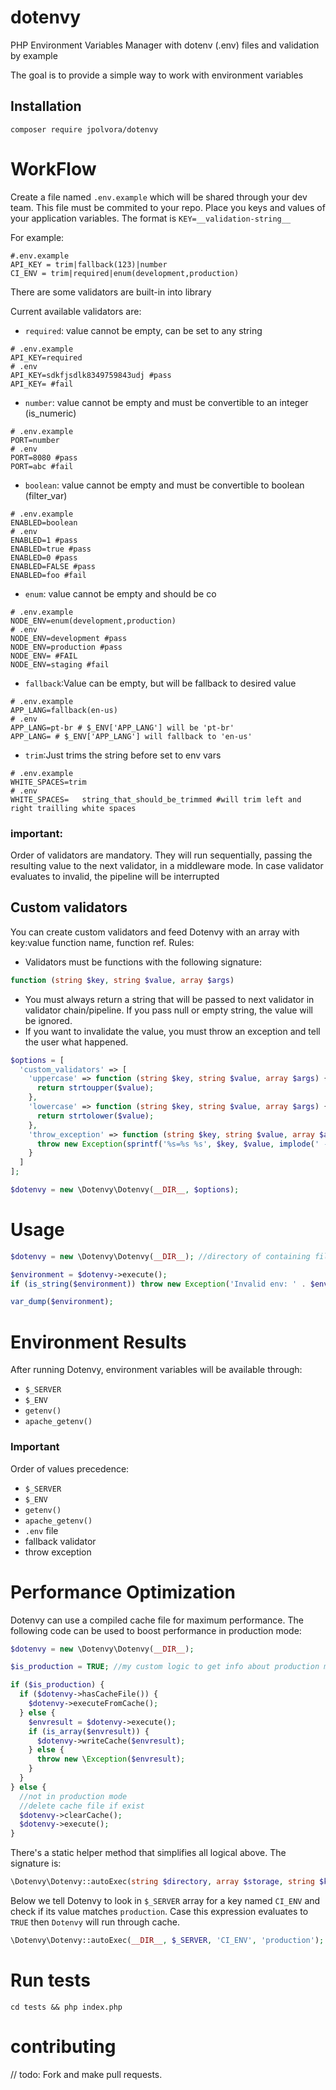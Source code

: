 # dotenvy

PHP Environment Variables Manager with dotenv (.env) files and validation by example

The goal is to provide a simple way to work with environment variables

## Installation

```shell
composer require jpolvora/dotenvy
```

# WorkFlow

Create a file named `.env.example` which will be shared through your dev team. This file must be commited to your repo.
Place you keys and values of your application variables.
The format is `KEY=__validation-string__`

For example:

```env
#.env.example
API_KEY = trim|fallback(123)|number
CI_ENV = trim|required|enum(development,production)
```

There are some validators are built-in into library

Current available validators are:

- `required`: value cannot be empty, can be set to any string

```shell
# .env.example
API_KEY=required
# .env
API_KEY=sdkfjsdlk8349759843udj #pass
API_KEY= #fail
```

- `number`: value cannot be empty and must be convertible to an integer (is_numeric)

```shell
# .env.example
PORT=number
# .env
PORT=8080 #pass
PORT=abc #fail
```

- `boolean`: value cannot be empty and must be convertible to boolean (filter_var)

```shell
# .env.example
ENABLED=boolean
# .env
ENABLED=1 #pass
ENABLED=true #pass
ENABLED=0 #pass
ENABLED=FALSE #pass
ENABLED=foo #fail
```

- `enum`: value cannot be empty and should be co

```shell
# .env.example
NODE_ENV=enum(development,production)
# .env
NODE_ENV=development #pass
NODE_ENV=production #pass
NODE_ENV= #FAIL
NODE_ENV=staging #fail
```

- `fallback`:Value can be empty, but will be fallback to desired value

```shell
# .env.example
APP_LANG=fallback(en-us)
# .env
APP_LANG=pt-br # $_ENV['APP_LANG'] will be 'pt-br'
APP_LANG= # $_ENV['APP_LANG'] will fallback to 'en-us'
```

- `trim`:Just trims the string before set to env vars

```shell
# .env.example
WHITE_SPACES=trim
# .env
WHITE_SPACES=   string_that_should_be_trimmed #will trim left and right trailling white spaces
```

### important:

Order of validators are mandatory. They will run sequentially, passing the resulting value to the next validator, in a middleware mode. In case validator evaluates to invalid, the pipeline will be interrupted

## Custom validators

You can create custom validators and feed Dotenvy with an array with key:value function name, function ref.
Rules:

- Validators must be functions with the following signature:

```php
function (string $key, string $value, array $args)
```

- You must always return a string that will be passed to next validator in validator chain/pipeline. If you pass null or empty string, the value will be ignored.
- If you want to invalidate the value, you must throw an exception and tell the user what happened.

```php
$options = [
  'custom_validators' => [
    'uppercase' => function (string $key, string $value, array $args) {
      return strtoupper($value);
    },
    'lowercase' => function (string $key, string $value, array $args) {
      return strtolower($value);
    },
    'throw_exception' => function (string $key, string $value, array $args) {
      throw new Exception(sprintf('%s=%s %s', $key, $value, implode(' - ', $args)));
    }
  ]
];

$dotenvy = new \Dotenvy\Dotenvy(__DIR__, $options);
```

# Usage

```php
$dotenvy = new \Dotenvy\Dotenvy(__DIR__); //directory of containing files (.env and .env.example)

$environment = $dotenvy->execute();
if (is_string($environment)) throw new Exception('Invalid env: ' . $environment);

var_dump($environment);

```

# Environment Results

After running Dotenvy, environment variables will be available through:

- `$_SERVER`
- `$_ENV`
- `getenv()`
- `apache_getenv()`

### Important

Order of values precedence:

- `$_SERVER`
- `$_ENV`
- `getenv()`
- `apache_getenv()`
- `.env` file
- fallback validator
- throw exception

# Performance Optimization

Dotenvy can use a compiled cache file for maximum performance.
The following code can be used to boost performance in production mode:

```php
$dotenvy = new \Dotenvy\Dotenvy(__DIR__);

$is_production = TRUE; //my custom logic to get info about production mode

if ($is_production) {
  if ($dotenvy->hasCacheFile()) {
    $dotenvy->executeFromCache();
  } else {
    $envresult = $dotenvy->execute();
    if (is_array($envresult)) {
      $dotenvy->writeCache($envresult);
    } else {
      throw new \Exception($envresult);
    }
  }
} else {
  //not in production mode
  //delete cache file if exist
  $dotenvy->clearCache();
  $dotenvy->execute();
}

```

There's a static helper method that simplifies all logical above. The signature is:

```php
\Dotenvy\Dotenvy::autoExec(string $directory, array $storage, string $key, string $value);
```

Below we tell Dotenvy to look in `$_SERVER` array for a key named `CI_ENV` and check if its value matches `production`. Case this expression evaluates to `TRUE` then `Dotenvy` will run through cache.

```php
\Dotenvy\Dotenvy::autoExec(__DIR__, $_SERVER, 'CI_ENV', 'production');
```

# Run tests

```
cd tests && php index.php
```

# contributing

// todo:
Fork and make pull requests.
